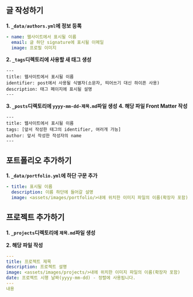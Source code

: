 ## 글 작성하기

**1. `_data/authors.yml`에  정보 등록**

```yaml
- name: 웹사이트에서 표시될 이름
  email: 글 하단 signature에 표시될 이메일
  image: 프로필 이미지
```

**2. `_tags`디렉토리에 사용할 새 태그 생성**

```
---
title: 웹사이트에서 표시될 이름
identifier: post에서 사용될 식별자(소문자, 띄어쓰기 대신 하이픈 사용)
description: 태그 페이지에 표시될 설명
---
```

**3. `_posts`디렉토리에 `yyyy-mm-dd-제목.md`파일 생성**
**4. 해당 파일 Front Matter 작성**

```
---
title: 웹사이트에서 표시될 이름
tags: [앞서 작성한 태그의 identifier, 여러개 가능]
author: 앞서 작성한 작성자의 name
---
```

## 포트폴리오 추가하기

**1. `_data/portfolio.yml`에 하단 구문 추가**

```yaml
- title: 표시될 이름
  description: 이름 하단에 들어갈 설명
  image: <assets/images/portfolio/>내에 위치한 이미지 파일의 이름(확장자 포함)
```

## 프로젝트 추가하기

**1. `_projects`디렉토리에 `제목.md`파일 생성**

**2. 해당 파일 작성**

```yaml
---
title: 프로젝트 제목
description: 프로젝트 설명
image: <assets/images/projects/>내에 위치한 이미지 파일의 이름(확장자 포함)
date: 프로젝트 시행 날짜(yyyy-mm-dd) - 정렬에 사용됩니다.
---
내용
```
